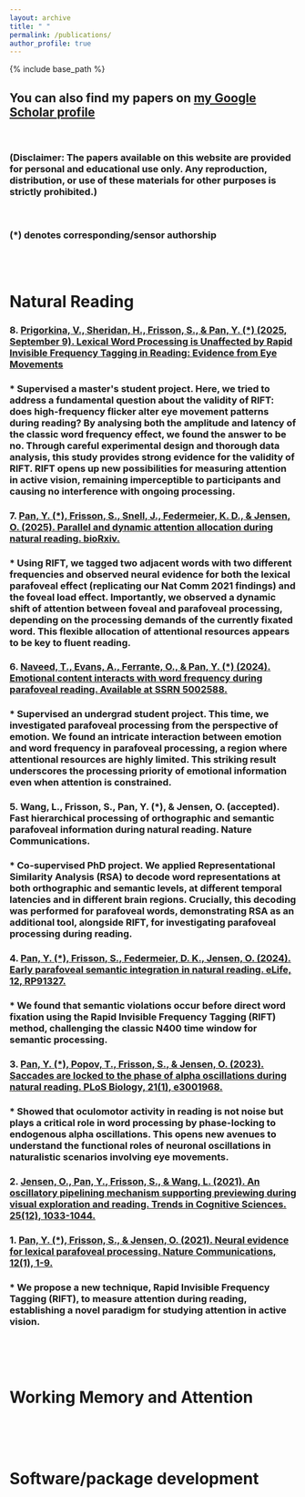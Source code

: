 ```yaml
---
layout: archive
title: " "
permalink: /publications/
author_profile: true
---
```


{% include base_path %}


## You can also find my papers on [my Google Scholar profile](https://scholar.google.com/citations?user=UAtOWA4AAAAJ&hl=en)  
<br>  

### (Disclaimer: The papers available on this website are provided for personal and educational use only. Any reproduction, distribution, or use of these materials for other purposes is strictly prohibited.)  
<br>

### (*) denotes corresponding/sensor authorship  
<br>
<br>

# Natural Reading  
### 8. [Prigorkina, V., Sheridan, H., Frisson, S., & Pan, Y. (*) (2025, September 9). Lexical Word Processing is Unaffected by Rapid Invisible Frequency Tagging in Reading: Evidence from Eye Movements](https://osf.io/preprints/psyarxiv/jbsdk_v1)  
### * Supervised a master's student project. Here, we tried to address a fundamental question about the validity of RIFT: does high-frequency flicker alter eye movement patterns during reading? By analysing both the amplitude and latency of the classic word frequency effect, we found the answer to be no. Through careful experimental design and thorough data analysis, this study provides strong evidence for the validity of RIFT. RIFT opens up new possibilities for measuring attention in active vision, remaining imperceptible to participants and causing no interference with ongoing processing.  
### 7. [Pan, Y. (*), Frisson, S., Snell, J., Federmeier, K. D., & Jensen, O. (2025). Parallel and dynamic attention allocation during natural reading. bioRxiv.](https://www.biorxiv.org/content/10.1101/2025.05.27.656336v1.full.pdf)  
### * Using RIFT, we tagged two adjacent words with two different frequencies and observed neural evidence for both the lexical parafoveal effect (replicating our Nat Comm 2021 findings) and the foveal load effect. Importantly, we observed a dynamic shift of attention between foveal and parafoveal processing, depending on the processing demands of the currently fixated word. This flexible allocation of attentional resources appears to be key to fluent reading.  
### 6. [Naveed, T., Evans, A., Ferrante, O., & Pan, Y. (*) (2024). Emotional content interacts with word frequency during parafoveal reading. Available at SSRN 5002588.](https://papers.ssrn.com/sol3/papers.cfm?abstract_id=5002588)  
### * Supervised an undergrad student project. This time, we investigated parafoveal processing from the perspective of emotion. We found an intricate interaction between emotion and word frequency in parafoveal processing, a region where attentional resources are highly limited. This striking result underscores the processing priority of emotional information even when attention is constrained.   
### 5. Wang, L., Frisson, S., Pan, Y. (*), & Jensen, O. (accepted). Fast hierarchical processing of orthographic and semantic parafoveal information during natural reading. Nature Communications.  
### * Co-supervised PhD project. We applied Representational Similarity Analysis (RSA) to decode word representations at both  orthographic and semantic levels, at different temporal latencies and in different brain regions. Crucially, this decoding was performed for parafoveal words, demonstrating RSA as an additional tool, alongside RIFT, for investigating parafoveal processing during reading.   
### 4. [Pan, Y. (*), Frisson, S., Federmeier, D. K., Jensen, O. (2024). Early parafoveal semantic integration in natural reading. eLife, 12, RP91327.](https://elifesciences.org/articles/91327)  
### * We found that semantic violations occur before direct word fixation using the Rapid Invisible Frequency Tagging (RIFT) method, challenging the classic N400 time window for semantic processing.  
### 3.  [Pan, Y. (*), Popov, T., Frisson, S., & Jensen, O. (2023). Saccades are locked to the phase of alpha oscillations during natural reading. PLoS Biology, 21(1), e3001968.](https://journals.plos.org/plosbiology/article?id=10.1371/journal.pbio.3001968)  
### * Showed that oculomotor activity in reading is not noise but plays a critical role in word processing by phase-locking to endogenous alpha oscillations. This opens new avenues to understand the functional roles of neuronal oscillations in naturalistic scenarios involving eye movements.  
### 2.  [Jensen, O., Pan, Y., Frisson, S., & Wang, L. (2021). An oscillatory pipelining mechanism supporting previewing during visual exploration and reading. Trends in Cognitive Sciences. 25(12), 1033-1044.](https://www.sciencedirect.com/science/article/pii/S1364661321002254)  
### 1.  [Pan, Y. (*), Frisson, S., & Jensen, O. (2021). Neural evidence for lexical parafoveal processing. Nature Communications, 12(1), 1-9.](https://www.nature.com/articles/s41467-021-25571-x)  
### * We propose a new technique, Rapid Invisible Frequency Tagging (RIFT), to measure attention during reading, establishing a novel paradigm for studying attention in active vision.   
<br>
<br>
<br>  

# Working Memory and Attention  


<br>
<br>
<br> 

# Software/package development  
<br>
<br>
<br> 


